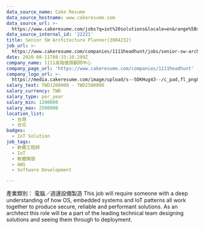 ```yaml
---
data_source_name: Cake Resume
data_source_hostname: www.cakeresume.com
data_source_url: >-
  https://www.cakeresume.com/jobs?q=iot%20solutions&locale=en&range%5Bsalary_range%5D%5Bmin%5D=1000000
data_source_internal_id: '22221'
title: Senior SW Architecture Planner(3004232)
job_url: >-
  https://www.cakeresume.com/companies/1111headhunt/jobs/senior-sw-architecture-planner-3004232
date: 2020-08-11T08:33:10.299Z
company_name: 1111高階獵頭顧問中心
company_page_url: 'https://www.cakeresume.com/companies/1111headhunt'
company_logo_url: >-
  https://media.cakeresume.com/image/upload/s--5DKHug43--/c_pad,fl_png8,h_200,w_200/v1531993906/jlp8g9p7p6bf58jc0zju.png
salary_text: TWD1200000 - TWD2500000
salary_currency: TWD
salary_type: per_year
salary_min: 1200000
salary_max: 2500000
location_list:
  - 台灣
  - 台北
badges:
  - IoT Solution
job_tags:
  - 軟體工程師
  - IoT
  - 軟體開發
  - AWS
  - Software Development

---
```


產業類別： 電腦／週邊設備製造 This job will require someone with a deep understanding of how OS, embedded systems and IoT patterns all work together to produce secure, reliable and performant solutions. As an architect this role will be a part of the leading technical team designing solutions and seeing them through to deployment.